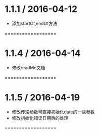 1.1.1 / 2016-04-12
==================

  * 添加startOf,endOf方法

==================

1.1.4 / 2016-04-14
==================

  * 修改readMe文档

==================

1.1.5 / 2016-04-19
==================

  * 修改传递参数可直接初始化date的一些参数
  * 修改初始化错误日期后的处理

==================